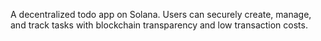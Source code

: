 A decentralized todo app on Solana. Users can securely create, manage, and track tasks with blockchain transparency and low transaction costs.

